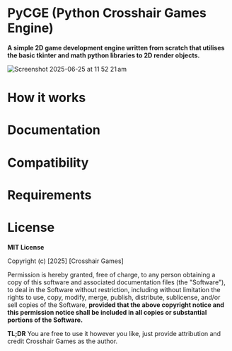 
# PyCGE (Python Crosshair Games Engine)

**A simple 2D  game development engine written from scratch that utilises the basic tkinter and math python libraries to 2D render objects.**

![Screenshot 2025-06-25 at 11 52 21 am](https://github.com/user-attachments/assets/cf78599c-7a45-4037-b8c9-b274b0cc033a)

# How it works

# Documentation

# Compatibility

# Requirements

# License

**MIT License**

Copyright (c) [2025] [Crosshair Games]

Permission is hereby granted, free of charge, to any person obtaining a copy
of this software and associated documentation files (the "Software"), to deal
in the Software without restriction, including without limitation the rights
to use, copy, modify, merge, publish, distribute, sublicense, and/or sell
copies of the Software, **provided that the above copyright notice and this
permission notice shall be included in all copies or substantial portions of the Software.**

**TL;DR** You are free to use it however you like, just provide attribution and credit Crosshair Games as the author.
